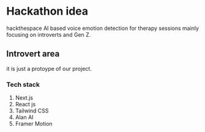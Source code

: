# Hackathon idea 
hackthespace 
AI based voice emotion detection for therapy sessions mainly focusing on introverts and Gen Z.

## Introvert area
it is just a protoype of our project.

### Tech stack
1. Next.js
2. React js
3. Tailwind CSS
4. Alan AI
5. Framer Motion

